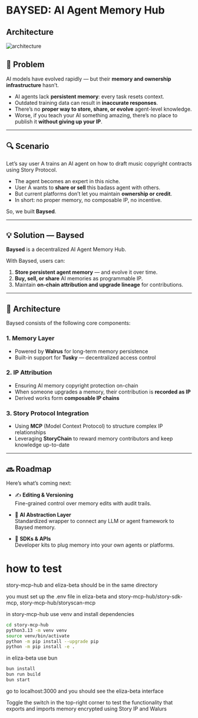 # BAYSED: AI Agent Memory Hub
## Architecture
![architecture](https://github.com/user-attachments/assets/97c31489-2295-4d17-aec0-84676b446efe)



## 🚨 Problem

AI models have evolved rapidly — but their **memory and ownership infrastructure** hasn’t.

- AI agents lack **persistent memory**: every task resets context.
- Outdated training data can result in **inaccurate responses**.
- There’s no **proper way to store, share, or evolve** agent-level knowledge.
- Worse, if you teach your AI something amazing, there’s no place to publish it **without giving up your IP**.

---

## 🔍 Scenario

Let’s say user A trains an AI agent on how to draft music copyright contracts using Story Protocol.

- The agent becomes an expert in this niche.
- User A wants to **share or sell** this badass agent with others.
- But current platforms don’t let you maintain **ownership or credit**.
- In short: no proper memory, no composable IP, no incentive.

So, we built **Baysed**.

---

## 💡 Solution — Baysed

**Baysed** is a decentralized AI Agent Memory Hub.

With Baysed, users can:

1. **Store persistent agent memory** — and evolve it over time.
2. **Buy, sell, or share** AI memories as programmable IP.
3. Maintain **on-chain attribution and upgrade lineage** for contributions.

---

## 🧱 Architecture

Baysed consists of the following core components:

### 1. Memory Layer  
- Powered by **Walrus** for long-term memory persistence  
- Built-in support for **Tusky** — decentralized access control

### 2. IP Attribution  
- Ensuring AI memory copyright protection on-chain
- When someone upgrades a memory, their contribution is **recorded as IP**  
- Derived works form **composable IP chains**

### 3. Story Protocol Integration  
- Using **MCP** (Model Context Protocol) to structure complex IP relationships  
- Leveraging **StoryChain** to reward memory contributors and keep knowledge up-to-date

---

## 🔜 Roadmap

Here’s what’s coming next:

- ✍️ **Editing & Versioning**  
  Fine-grained control over memory edits with audit trails.

- 🧱 **AI Abstraction Layer**  
  Standardized wrapper to connect any LLM or agent framework to Baysed memory.

- 🧰 **SDKs & APIs**  
  Developer kits to plug memory into your own agents or platforms.




# how to test
story-mcp-hub and eliza-beta should be in the same directory

you must set up the .env file in eliza-beta and story-mcp-hub/story-sdk-mcp, story-mcp-hub/storyscan-mcp

in story-mcp-hub use venv and install dependencies
```bash
cd story-mcp-hub
python3.13 -m venv venv
source venv/bin/activate
python -m pip install --upgrade pip
python -m pip install -e .
```

in eliza-beta use bun
```bash
bun install
bun run build
bun start
```

go to localhost:3000 and you should see the eliza-beta interface

Toggle the switch in the top-right corner to test the functionality that exports and imports memory encrypted using Story IP and Walurs
